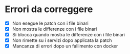 # Errori da correggere
- [x] Non esegue le patch con i file binari
- [x] Non mostra le differenze con i file binari
- [x] Si blocca quando mostra le differenze con i file binari
- [x] Non rimette su i servizi dopo applicata la patch
- [x] Mancanza di errori dopo un fallimento con docker